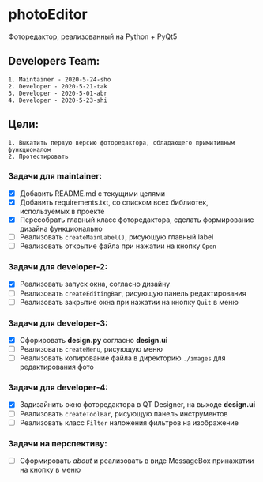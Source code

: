 # photoEditor

Фоторедактор, реализованный на Python + PyQt5

## Developers Team:
    1. Maintainer - 2020-5-24-sho
    2. Developer - 2020-5-21-tak
    3. Developer - 2020-5-01-abr
    4. Developer - 2020-5-23-shi

## Цели:
    1. Выкатить первую версию фоторедактора, обладающего примитивным функционалом
    2. Протестировать

### Задачи для maintainer:
* [x] Добавить README.md с текущими целями
* [x] Добавить requirements.txt, со списком всех библиотек, используемых в проекте
* [x] Пересобрать главный класс фоторедактора, сделать формирование дизайна функционально
* [ ] Реализовать ```createMainLabel()```, рисующую главный label
* [ ] Реализовать открытие файла при нажатии на кнопку ```Open```

### Задачи для developer-2:
* [x] Реализовать запуск окна, согласно дизайну 
* [ ] Реализовать ```createEditingBar```, рисующую панель редактирования
* [ ] Реализовать закрытие окна при нажатии на кнопку ```Quit``` в меню

### Задачи для developer-3:
* [x] Сфорировать **design.py** согласно **design.ui**
* [ ] Реализовать ```createMenu```, рисующую меню
* [ ] Реализовать копирование файла в директорию ```./images``` для редактирования фото

### Задачи для developer-4:
* [x] Задизайнить окно фоторедактора в QT Designer, на выходе **design.ui**
* [ ] Реализовать ```createToolBar```, рисующую панель инструментов
* [ ] Реализовать класс ```Filter``` наложения фильтров на изображение 

### Задачи на перспективу:
* [ ] Сформировать *about* и реализовать в виде MessageBox принажатии на кнопку в меню
